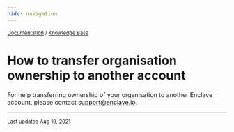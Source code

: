 ```yaml
---
hide: navigation
---
```


<small>[Documentation](/) / [Knowledge Base](/kb)</small>

# How to transfer organisation ownership to another account

For help transferring ownership of your organisation to another Enclave account, please contact [support@enclave.io](mailto:support@enclave.io).

---

<small>Last updated Aug 19, 2021</small>